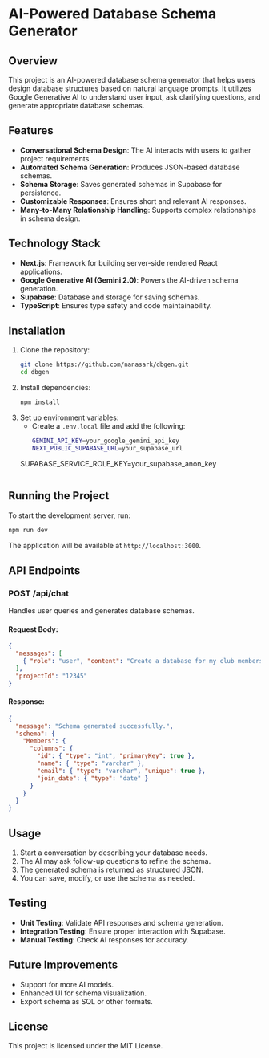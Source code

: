 # AI-Powered Database Schema Generator

## Overview
This project is an AI-powered database schema generator that helps users design database structures based on natural language prompts. It utilizes Google Generative AI to understand user input, ask clarifying questions, and generate appropriate database schemas.

## Features
- **Conversational Schema Design**: The AI interacts with users to gather project requirements.
- **Automated Schema Generation**: Produces JSON-based database schemas.
- **Schema Storage**: Saves generated schemas in Supabase for persistence.
- **Customizable Responses**: Ensures short and relevant AI responses.
- **Many-to-Many Relationship Handling**: Supports complex relationships in schema design.

## Technology Stack
- **Next.js**: Framework for building server-side rendered React applications.
- **Google Generative AI (Gemini 2.0)**: Powers the AI-driven schema generation.
- **Supabase**: Database and storage for saving schemas.
- **TypeScript**: Ensures type safety and code maintainability.

## Installation
1. Clone the repository:
   ```sh
   git clone https://github.com/nanasark/dbgen.git
   cd dbgen
   ```
2. Install dependencies:
   ```sh
   npm install
   ```
3. Set up environment variables:
   - Create a `.env.local` file and add the following:
     ```sh
     GEMINI_API_KEY=your_google_gemini_api_key
     NEXT_PUBLIC_SUPABASE_URL=your_supabase_url
    SUPABASE_SERVICE_ROLE_KEY=your_supabase_anon_key
     ```

## Running the Project
To start the development server, run:
```sh
npm run dev
```
The application will be available at `http://localhost:3000`.

## API Endpoints
### **POST /api/chat**
Handles user queries and generates database schemas.
#### Request Body:
```json
{
  "messages": [
    { "role": "user", "content": "Create a database for my club members" }
  ],
  "projectId": "12345"
}
```
#### Response:
```json
{
  "message": "Schema generated successfully.",
  "schema": {
    "Members": {
      "columns": {
        "id": { "type": "int", "primaryKey": true },
        "name": { "type": "varchar" },
        "email": { "type": "varchar", "unique": true },
        "join_date": { "type": "date" }
      }
    }
  }
}
```

## Usage
1. Start a conversation by describing your database needs.
2. The AI may ask follow-up questions to refine the schema.
3. The generated schema is returned as structured JSON.
4. You can save, modify, or use the schema as needed.

## Testing
- **Unit Testing**: Validate API responses and schema generation.
- **Integration Testing**: Ensure proper interaction with Supabase.
- **Manual Testing**: Check AI responses for accuracy.

## Future Improvements
- Support for more AI models.
- Enhanced UI for schema visualization.
- Export schema as SQL or other formats.

## License
This project is licensed under the MIT License.


